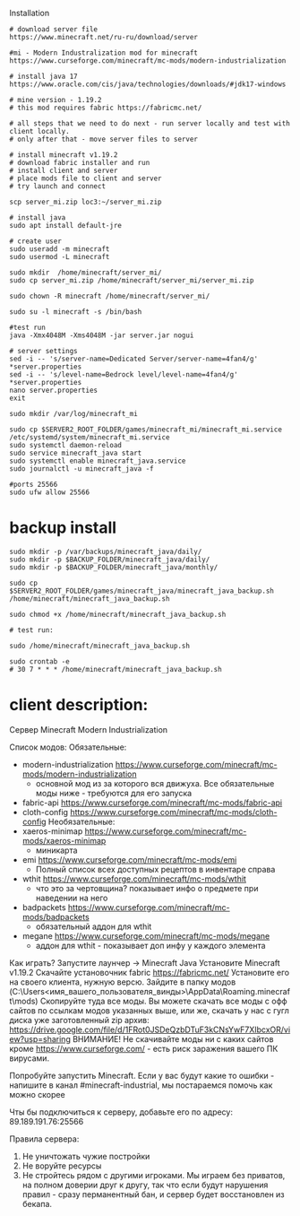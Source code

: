 Installation

```shell
# download server file
https://www.minecraft.net/ru-ru/download/server

#mi - Modern Industralization mod for minecraft
https://www.curseforge.com/minecraft/mc-mods/modern-industrialization

# install java 17 https://www.oracle.com/cis/java/technologies/downloads/#jdk17-windows

# mine version - 1.19.2
# this mod requires fabric https://fabricmc.net/

# all steps that we need to do next - run server locally and test with client locally.
# only after that - move server files to server

# install minecraft v1.19.2
# download fabric installer and run
# install client and server
# place mods file to client and server
# try launch and connect

scp server_mi.zip loc3:~/server_mi.zip

# install java
sudo apt install default-jre

# create user
sudo useradd -m minecraft
sudo usermod -L minecraft

sudo mkdir  /home/minecraft/server_mi/
sudo cp server_mi.zip /home/minecraft/server_mi/server_mi.zip

sudo chown -R minecraft /home/minecraft/server_mi/

sudo su -l minecraft -s /bin/bash

#test run
java -Xmx4048M -Xms4048M -jar server.jar nogui

# server settings
sed -i -- 's/server-name=Dedicated Server/server-name=4fan4/g' *server.properties
sed -i -- 's/level-name=Bedrock level/level-name=4fan4/g' *server.properties
nano server.properties
exit

sudo mkdir /var/log/minecraft_mi

sudo cp $SERVER2_ROOT_FOLDER/games/minecraft_mi/minecraft_mi.service /etc/systemd/system/minecraft_mi.service
sudo systemctl daemon-reload
sudo service minecraft_java start
sudo systemctl enable minecraft_java.service
sudo journalctl -u minecraft_java -f

#ports 25566
sudo ufw allow 25566
```

backup install
===
```shell
sudo mkdir -p /var/backups/minecraft_java/daily/
sudo mkdir -p $BACKUP_FOLDER/minecraft_java/daily/ 
sudo mkdir -p $BACKUP_FOLDER/minecraft_java/monthly/

sudo cp $SERVER2_ROOT_FOLDER/games/minecraft_java/minecraft_java_backup.sh /home/minecraft/minecraft_java_backup.sh

sudo chmod +x /home/minecraft/minecraft_java_backup.sh

# test run:

sudo /home/minecraft/minecraft_java_backup.sh

sudo crontab -e
# 30 7 * * * /home/minecraft/minecraft_java_backup.sh
```

# client description:
Сервер Minecraft Modern Industrialization

Список модов: 
Обязательные:
- modern-industrialization https://www.curseforge.com/minecraft/mc-mods/modern-industrialization
  - основной мод из за которого вся движуха. Все обязательные моды ниже - требуются для его запуска
- fabric-api https://www.curseforge.com/minecraft/mc-mods/fabric-api
- cloth-config https://www.curseforge.com/minecraft/mc-mods/cloth-config
Необязательные:
- xaeros-minimap https://www.curseforge.com/minecraft/mc-mods/xaeros-minimap
  - миникарта
- emi https://www.curseforge.com/minecraft/mc-mods/emi
  - Полный список всех доступных рецептов в инвентаре справа
- wthit https://www.curseforge.com/minecraft/mc-mods/wthit
  - что это за чертовщина? показывает инфо о предмете при наведении на него
- badpackets https://www.curseforge.com/minecraft/mc-mods/badpackets
  - обязательный аддон для wthit
- megane https://www.curseforge.com/minecraft/mc-mods/megane
  - аддон для wthit - показывает доп инфу у каждого элемента

Как играть?
Запустите лаунчер -> Minecraft Java
Установите Minecraft v1.19.2
Скачайте установочник fabric https://fabricmc.net/
Установите его на своего клиента, нужную версю.
Зайдите в папку модов (C:\Users\<имя_вашего_пользователя_винды>\AppData\Roaming\.minecraft\mods)
Скопируйте туда все моды. 
Вы можете скачать все моды с офф сайтов по ссылкам модов указанных выше, 
или же, скачать у нас с гугл диска уже заготовленный zip архив: 
https://drive.google.com/file/d/1FRot0JSDeQzbDTuF3kCNsYwF7XIbcxOR/view?usp=sharing
ВНИМАНИЕ!
Не скачивайте моды ни с каких сайтов кроме https://www.curseforge.com/ - есть риск заражения вашего ПК вирусами.

Попробуйте запустить Minecraft.
Если у вас будут какие то ошибки - напишите в канал #minecraft-industrial, мы постараемся помочь как можно скорее

Чты бы подключиться к серверу, добавьте его по адресу:
89.189.191.76:25566

Правила сервера:
1. Не уничтожать чужие постройки
2. Не воруйте ресурсы
3. Не стройтесь рядом с другими игроками.
Мы играем без приватов, на полном доверии друг к другу, так что если будут нарушения правил - сразу перманентный бан, и сервер будет восстановлен из бекапа.